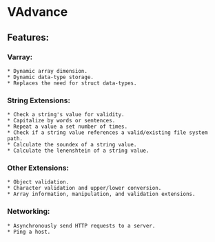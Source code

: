 # VAdvance

## Features:

### Varray:
	* Dynamic array dimension.
	* Dynamic data-type storage.
	* Replaces the need for struct data-types.

### String Extensions:
	* Check a string's value for validity.
	* Capitalize by words or sentences.
	* Repeat a value a set number of times.
	* Check if a string value references a valid/existing file system path.
	* Calculate the soundex of a string value.
	* Calculate the lenenshtein of a string value.

### Other Extensions:
	* Object validation.
	* Character validation and upper/lower conversion.
	* Array information, manipulation, and validation extensions.

### Networking:
	* Asynchronously send HTTP requests to a server.
	* Ping a host.

